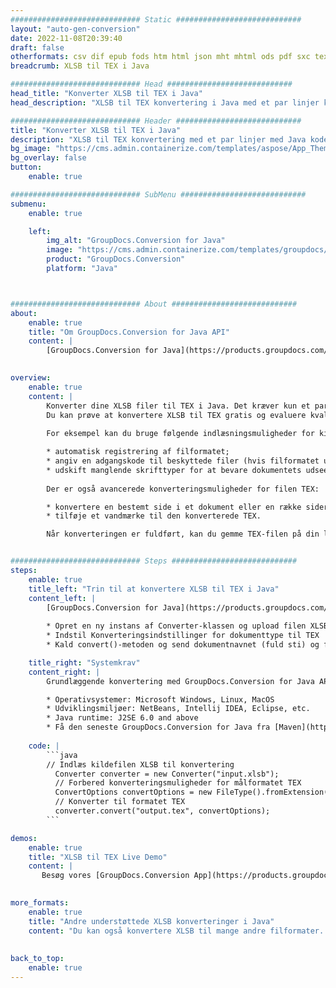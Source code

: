 ```yaml
---
############################# Static ############################
layout: "auto-gen-conversion"
date: 2022-11-08T20:39:40
draft: false
otherformats: csv dif epub fods htm html json mht mhtml ods pdf sxc tex tsv xlam xls xlsb xlsm xlsx xlt xltm xltx xml xps
breadcrumb: XLSB til TEX i Java

############################# Head ############################
head_title: "Konverter XLSB til TEX i Java"
head_description: "XLSB til TEX konvertering i Java med et par linjer kode. Konverter over 160 filformater ved hjælp af GroupDocs dokumentkonverterings-API for Java"

############################# Header ############################
title: "Konverter XLSB til TEX i Java"
description: "XLSB til TEX konvertering med et par linjer med Java kode"
bg_image: "https://cms.admin.containerize.com/templates/aspose/App_Themes/V3/images/bg/header1.png"
bg_overlay: false
button:
    enable: true

############################# SubMenu ############################
submenu:
    enable: true

    left:
        img_alt: "GroupDocs.Conversion for Java"
        image: "https://cms.admin.containerize.com/templates/groupdocs/images/product-logos/90x90-noborder/groupdocs-conversion-java.png"
        product: "GroupDocs.Conversion"
        platform: "Java"



############################# About ############################
about:
    enable: true
    title: "Om GroupDocs.Conversion for Java API"
    content: |
        [GroupDocs.Conversion for Java](https://products.groupdocs.com/conversion/java/) er en avanceret filformatkonverterings-API til konvertering mellem populære billed- og dokumentformater såsom Microsoft Office, OpenDocument, PDF, HTML, e-mail, CAD. og meget mere med blot et par linjer kode. Den native API registrerer automatisk formaterne af de originale dokumenter og tilbyder mange muligheder for at tilpasse de konverterede dokumenter. Sammen med funktionen til at udtrække information fra et dokument, understøtter den også caching af konverteringsresultaterne til den lokale disk som standard. Enhver form for cachelagring kan dog understøttes ved at implementere de passende grænseflader - Amazon S3, Dropbox, Google Drive, Windows Azure, Reddis eller andre.
    

overview:
    enable: true
    content: |
        Konverter dine XLSB filer til TEX i Java. Det kræver kun et par linjer med Java kode på enhver platform efter eget valg, såsom Windows, Linux, macOS.
        Du kan prøve at konvertere XLSB til TEX gratis og evaluere kvaliteten af ​​konverteringsresultaterne. Sammen med simple filkonverteringsscripts kan du prøve mere sofistikerede muligheder for at indlæse XLSB-kildefilen og gemme TEX-outputtet. 
        
        For eksempel kan du bruge følgende indlæsningsmuligheder for kilden XLSB:

        * automatisk registrering af filformatet;
        * angiv en adgangskode til beskyttede filer (hvis filformatet understøtter det);
        * udskift manglende skrifttyper for at bevare dokumentets udseende.
        
        Der er også avancerede konverteringsmuligheder for filen TEX:

        * konvertere en bestemt side i et dokument eller en række sider;
        * tilføje et vandmærke til den konverterede TEX.

        Når konverteringen er fuldført, kan du gemme TEX-filen på din lokale filsti eller på et tredjepartslager såsom FTP, Amazon S3, Google Drive, Dropbox osv. Bemærk venligst - for at konvertere XLSB til TEX, behøver du ikke installere yderligere software, såsom MS Office, Open Office, Adobe Acrobat Reader osv.


############################# Steps ############################
steps:
    enable: true
    title_left: "Trin til at konvertere XLSB til TEX i Java"
    content_left: |
        [GroupDocs.Conversion for Java](https://products.groupdocs.com/conversion/java/) giver udviklere mulighed for nemt at konvertere XLSB fil til TEX med et par linjer kode.
        
        * Opret en ny instans af Converter-klassen og upload filen XLSB med den fulde sti
        * Indstil Konverteringsindstillinger for dokumenttype til TEX
        * Kald convert()-metoden og send dokumentnavnet (fuld sti) og formatet (TEX) som en parameter

    title_right: "Systemkrav"
    content_right: |
        Grundlæggende konvertering med GroupDocs.Conversion for Java API kan udføres med blot et par linjer kode. Vores API'er understøttes på alle større platforme og operativsystemer. Før du udfører koden nedenfor, skal du sørge for, at du har følgende forudsætninger installeret på dit system.

        * Operativsystemer: Microsoft Windows, Linux, MacOS
        * Udviklingsmiljøer: NetBeans, Intellij IDEA, Eclipse, etc.
        * Java runtime: J2SE 6.0 and above
        * Få den seneste GroupDocs.Conversion for Java fra [Maven](https://repository.groupdocs.com/webapp/#/artifacts/browse/tree/General/repo/com/groupdocs/groupdocs-conversion)
         
    code: |
        ```java    
        // Indlæs kildefilen XLSB til konvertering
          Converter converter = new Converter("input.xlsb");
          // Forbered konverteringsmuligheder for målformatet TEX
          ConvertOptions convertOptions = new FileType().fromExtension("tex").getConvertOptions();
          // Konverter til formatet TEX
          converter.convert("output.tex", convertOptions);
        ```

demos:
    enable: true
    title: "XLSB til TEX Live Demo"
    content: |
       Besøg vores [GroupDocs.Conversion App](https://products.groupdocs.app/conversion/family) websted, og prøv XLSB til TEX konvertering nu. Den gratis demo har følgende fordele
          

more_formats:
    enable: true
    title: "Andre understøttede XLSB konverteringer i Java"
    content: "Du kan også konvertere XLSB til mange andre filformater. Se venligst listen nedenfor."
       
       
back_to_top:
    enable: true
---
```

